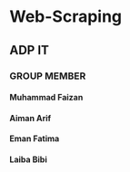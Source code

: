 # Web-Scraping
## ADP IT
### GROUP MEMBER
#### Muhammad Faizan
#### Aiman Arif
#### Eman Fatima
#### Laiba Bibi
